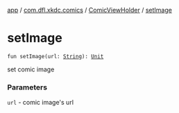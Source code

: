 [app](../../index.md) / [com.dfl.xkdc.comics](../index.md) / [ComicViewHolder](index.md) / [setImage](./set-image.md)

# setImage

`fun setImage(url: `[`String`](https://kotlinlang.org/api/latest/jvm/stdlib/kotlin/-string/index.html)`): `[`Unit`](https://kotlinlang.org/api/latest/jvm/stdlib/kotlin/-unit/index.html)

set comic image

### Parameters

`url` - comic image's url